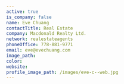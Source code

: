 ```yaml
---
active: true
is_company: false
name: Eve Chuang
contactTitle: Real Estate
company: Macdonald Realty Ltd.
network: realestateagents
phoneOffice: 778-881-9771
email: eve@evechuang.com
image_path:
color:
website:
profile_image_path: /images/eve-c--web.jpg
---
```



